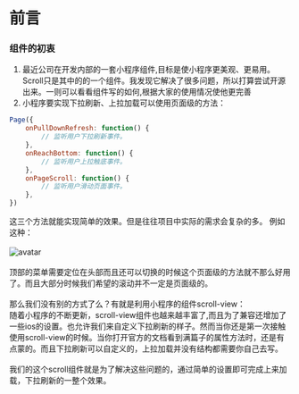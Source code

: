 # 前言

### 组件的初衷
1. 最近公司在开发内部的一套小程序组件,目标是使小程序更美观、更易用。Scroll只是其中的的一个组件。我发现它解决了很多问题，所以打算尝试开源出来。一则可以看看组件写的如何,根据大家的使用情况使他更完善
2. 小程序要实现下拉刷新、上拉加载可以使用页面级的方法：
```javascript
Page({
    onPullDownRefresh: function() {
        // 监听用户下拉刷新事件。
    },
    onReachBottom: function() {
        // 监听用户上拉触底事件。
    },
    onPageScroll: function() {
        // 监听用户滑动页面事件。
    },
})
```
这三个方法就能实现简单的效果。但是往往项目中实际的需求会复杂的多。
例如这种：<br/><br/>
![avatar](http://coolui.coolwl.cn/assets/scroll1.gif)<br/><br/>
顶部的菜单需要定位在头部而且还可以切换的时候这个页面级的方法就不那么好用了。而且大部分时候我们希望的滚动并不一定是页面级的。
<br/>
<br/>
那么我们没有别的方式了么？有就是利用小程序的组件scroll-view：<br/>
随着小程序的不断更新，scroll-view组件也越来越丰富了,而且为了兼容还增加了一些ios的设置。也允许我们来自定义下拉刷新的样子。然而当你还是第一次接触使用scroll-view的时候。当你打开官方的文档看到满篇子的属性方法时，还是有点蒙的。而且下拉刷新可以自定义的，上拉加载并没有结构都需要你自己去写。
<br/>
<br/>
我们的这个scroll组件就是为了解决这些问题的，通过简单的设置即可完成上来加载，下拉刷新的一整个效果。
